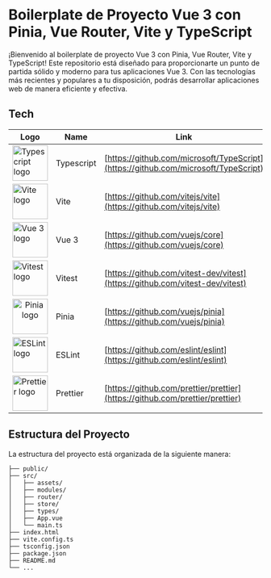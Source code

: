 # Boilerplate de Proyecto Vue 3 con Pinia, Vue Router, Vite y TypeScript

¡Bienvenido al boilerplate de proyecto Vue 3 con Pinia, Vue Router, Vite y TypeScript!
Este repositorio está diseñado para proporcionarte un punto de partida sólido y moderno
para tus aplicaciones Vue 3. Con las tecnologías más recientes y populares a tu disposición,
podrás desarrollar aplicaciones web de manera eficiente y efectiva.

## Tech

| Logo                                                                                                                       | Name            | Link                                                                                 |
|----------------------------------------------------------------------------------------------------------------------------| --------------- | ------------------------------------------------------------------------------------ |
| <img height="70" src="https://upload.wikimedia.org/wikipedia/commons/4/4c/Typescript_logo_2020.svg" alt="Typescript logo"> | Typescript      | [https://github.com/microsoft/TypeScript](https://github.com/microsoft/TypeScript)   |
| <img height="70" src="https://vitejs.dev/logo.svg" alt="Vite logo">                                                        | Vite            | [https://github.com/vitejs/vite](https://github.com/vitejs/vite)                     |
| <img height="70" src="https://upload.wikimedia.org/wikipedia/commons/9/95/Vue.js_Logo_2.svg" alt="Vue 3 logo">             | Vue 3           | [https://github.com/vuejs/core](https://github.com/vuejs/core)                       |
| <img height="70" src="https://vitest.dev/logo.svg" alt="Vitest logo">                                                      | Vitest          | [https://github.com/vitest-dev/vitest](https://github.com/vitest-dev/vitest)         |
| <center><img height="70" src="https://pinia.vuejs.org/logo.svg" alt="Pinia logo"></center>                                 | Pinia           | [https://github.com/vuejs/pinia](https://github.com/vuejs/pinia)                     |
| <img height="70" src="https://upload.wikimedia.org/wikipedia/commons/e/e3/ESLint_logo.svg" alt="ESLint logo">              | ESLint          | [https://github.com/eslint/eslint](https://github.com/eslint/eslint)                 |
| <img height="70" src="https://prettier.io/icon.png" alt="Prettier logo">                                                   | Prettier        | [https://github.com/prettier/prettier](https://github.com/prettier/prettier)         |

## Estructura del Proyecto

La estructura del proyecto está organizada de la siguiente manera:

```
├── public/
├── src/
│   ├── assets/
│   ├── modules/
│   ├── router/
│   ├── store/
│   ├── types/
│   ├── App.vue
│   └── main.ts
├── index.html
├── vite.config.ts
├── tsconfig.json
├── package.json
├── README.md
└── ...
```

